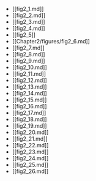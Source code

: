 
* [[fig2_1.md]]
* [[fig2_2.md]]
* [[fig2_3.md]]
* [[fig2_4.md]]
* [[fig2_5]]
* [[Chapter2/figures/fig2_6.md]]
* [[fig2_7.md]]
* [[fig2_8.md]]
* [[fig2_9.md]]
* [[fig2_10.md]]
* [[fig2_11.md]]
* [[fig2_12.md]]
* [[fig2_13.md]]
* [[fig2_14.md]]
* [[fig2_15.md]]
* [[fig2_16.md]]
* [[fig2_17.md]]
* [[fig2_18.md]]
* [[fig2_19.md]]
* [[fig2_20.md]]
* [[fig2_21.md]]
* [[fig2_22.md]]
* [[fig2_23.md]]
* [[fig2_24.md]]
* [[fig2_25.md]]
* [[fig2_26.md]]
